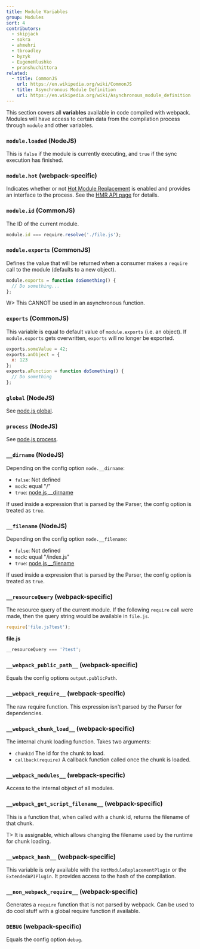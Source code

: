 ```yaml
---
title: Module Variables
group: Modules
sort: 4
contributors:
  - skipjack
  - sokra
  - ahmehri
  - tbroadley
  - byzyk
  - EugeneHlushko
  - pranshuchittora
related:
  - title: CommonJS
    url: https://en.wikipedia.org/wiki/CommonJS
  - title: Asynchronous Module Definition
    url: https://en.wikipedia.org/wiki/Asynchronous_module_definition
---
```


This section covers all __variables__ available in code compiled with webpack. Modules will have access to certain data from the compilation process through `module` and other variables.


### `module.loaded` (NodeJS)

This is `false` if the module is currently executing, and `true` if the sync execution has finished.


### `module.hot` (webpack-specific)

Indicates whether or not [Hot Module Replacement](/concepts/hot-module-replacement) is enabled and provides an interface to the process. See the [HMR API page](/api/hot-module-replacement) for details.


### `module.id` (CommonJS)

The ID of the current module.

``` javascript
module.id === require.resolve('./file.js');
```


### `module.exports` (CommonJS)

Defines the value that will be returned when a consumer makes a `require` call to the module (defaults to a new object).

``` javascript
module.exports = function doSomething() {
  // Do something...
};
```

W> This CANNOT be used in an asynchronous function.


### `exports` (CommonJS)

This variable is equal to default value of `module.exports` (i.e. an object). If `module.exports` gets overwritten, `exports` will no longer be exported.

``` javascript
exports.someValue = 42;
exports.anObject = {
  x: 123
};
exports.aFunction = function doSomething() {
  // Do something
};
```


### `global` (NodeJS)

See [node.js global](https://nodejs.org/api/globals.html#globals_global).


### `process` (NodeJS)

See [node.js process](https://nodejs.org/api/process.html).


### `__dirname` (NodeJS)

Depending on the config option `node.__dirname`:

- `false`: Not defined
- `mock`: equal "/"
- `true`: [node.js __dirname](https://nodejs.org/api/globals.html#globals_dirname)

If used inside a expression that is parsed by the Parser, the config option is treated as `true`.


### `__filename` (NodeJS)

Depending on the config option `node.__filename`:

- `false`: Not defined
- `mock`: equal "/index.js"
- `true`: [node.js __filename](https://nodejs.org/api/globals.html#globals_filename)

If used inside a expression that is parsed by the Parser, the config option is treated as `true`.


### `__resourceQuery` (webpack-specific)

The resource query of the current module. If the following `require` call were made, then the query string would be available in `file.js`.

``` javascript
require('file.js?test');
```

__file.js__

``` javascript
__resourceQuery === '?test';
```


### `__webpack_public_path__` (webpack-specific)

Equals the config options `output.publicPath`.


### `__webpack_require__` (webpack-specific)

The raw require function. This expression isn't parsed by the Parser for dependencies.


### `__webpack_chunk_load__` (webpack-specific)

The internal chunk loading function. Takes two arguments:

- `chunkId` The id for the chunk to load.
- `callback(require)` A callback function called once the chunk is loaded.


### `__webpack_modules__` (webpack-specific)

Access to the internal object of all modules.


### `__webpack_get_script_filename__` (webpack-specific)

This is a function that, when called with a chunk id, returns the filename of that chunk.

T> It is assignable, which allows changing the filename used by the runtime for chunk loading.


### `__webpack_hash__` (webpack-specific)

This variable is only available with the `HotModuleReplacementPlugin` or the `ExtendedAPIPlugin`. It provides access to the hash of the compilation.


### `__non_webpack_require__` (webpack-specific)

Generates a `require` function that is not parsed by webpack. Can be used to do cool stuff with a global require function if available.


### `DEBUG`  (webpack-specific)

Equals the config option `debug`.
